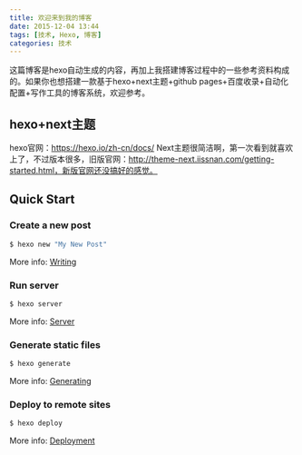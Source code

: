 ```yaml
---
title: 欢迎来到我的博客
date: 2015-12-04 13:44
tags: [技术, Hexo, 博客]
categories: 技术
---
```

这篇博客是hexo自动生成的内容，再加上我搭建博客过程中的一些参考资料构成的。如果你也想搭建一款基于hexo+next主题+github pages+百度收录+自动化配置+写作工具的博客系统，欢迎参考。
<!-- more -->
## hexo+next主题
hexo官网：https://hexo.io/zh-cn/docs/
Next主题很简洁啊，第一次看到就喜欢上了，不过版本很多，旧版官网：http://theme-next.iissnan.com/getting-started.html，新版官网还没搞好的感觉。

## Quick Start

### Create a new post

``` bash
$ hexo new "My New Post"
```

More info: [Writing](https://hexo.io/docs/writing.html)

### Run server

``` bash
$ hexo server
```

More info: [Server](https://hexo.io/docs/server.html)

### Generate static files

``` bash
$ hexo generate
```

More info: [Generating](https://hexo.io/docs/generating.html)

### Deploy to remote sites

``` bash
$ hexo deploy
```

More info: [Deployment](https://hexo.io/docs/one-command-deployment.html)
